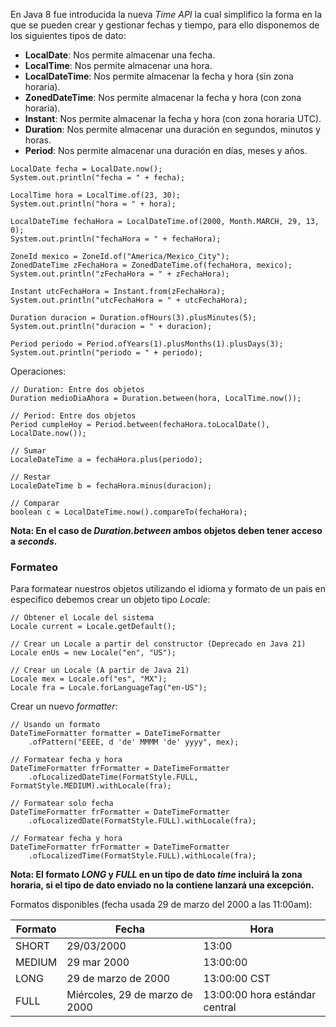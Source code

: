 En Java 8 fue introducida la nueva *Time API* la cual simplifico la forma en la que se pueden crear y gestionar fechas y tiempo, para ello disponemos de los siguientes tipos de dato:

- **LocalDate**: Nos permite almacenar una fecha.
- **LocalTime**: Nos permite almacenar una hora.
- **LocalDateTime**: Nos permite almacenar la fecha y hora (sin zona horaria).
- **ZonedDateTime**: Nos permite almacenar la fecha y hora (con zona horaria).
- **Instant**: Nos permite almacenar la fecha y hora (con zona horaria UTC).
- **Duration**: Nos permite almacenar una duración en segundos, minutos y horas.
- **Period**: Nos permite almacenar una duración en días, meses y años.

```
LocalDate fecha = LocalDate.now();  
System.out.println("fecha = " + fecha);

LocalTime hora = LocalTime.of(23, 30);  
System.out.println("hora = " + hora);

LocalDateTime fechaHora = LocalDateTime.of(2000, Month.MARCH, 29, 13, 0);  
System.out.println("fechaHora = " + fechaHora);

ZoneId mexico = ZoneId.of("America/Mexico_City");
ZonedDateTime zFechaHora = ZonedDateTime.of(fechaHora, mexico);  
System.out.println("zFechaHora = " + zFechaHora);

Instant utcFechaHora = Instant.from(zFechaHora);  
System.out.println("utcFechaHora = " + utcFechaHora);

Duration duracion = Duration.ofHours(3).plusMinutes(5);
System.out.println("duracion = " + duracion);

Period periodo = Period.ofYears(1).plusMonths(1).plusDays(3);
System.out.println("periodo = " + periodo);
```

Operaciones:

```
// Duration: Entre dos objetos
Duration medioDiaAhora = Duration.between(hora, LocalTime.now());

// Period: Entre dos objetos
Period cumpleHoy = Period.between(fechaHora.toLocalDate(), LocalDate.now());

// Sumar
LocaleDateTime a = fechaHora.plus(periodo);

// Restar
LocaleDateTime b = fechaHora.minus(duracion);

// Comparar
boolean c = LocalDateTime.now().compareTo(fechaHora);
```

**Nota: En el caso de *Duration.between* ambos objetos deben tener acceso a *seconds*.**
### Formateo

Para formatear nuestros objetos utilizando el idioma y formato de un pais en especifico debemos crear un objeto tipo *Locale*:

```
// Obtener el Locale del sistema
Locale current = Locale.getDefault();

// Crear un Locale a partir del constructor (Deprecado en Java 21)
Locale enUs = new Locale("en", "US");

// Crear un Locale (A partir de Java 21)
Locale mex = Locale.of("es", "MX");  
Locale fra = Locale.forLanguageTag("en-US");
```

Crear un nuevo *formatter*:

```
// Usando un formato
DateTimeFormatter formatter = DateTimeFormatter
	.ofPattern("EEEE, d 'de' MMMM 'de' yyyy", mex);

// Formatear fecha y hora
DateTimeFormatter frFormatter = DateTimeFormatter
	.ofLocalizedDateTime(FormatStyle.FULL, FormatStyle.MEDIUM).withLocale(fra);

// Formatear solo fecha
DateTimeFormatter frFormatter = DateTimeFormatter
	.ofLocalizedDate(FormatStyle.FULL).withLocale(fra);

// Formatear fecha y hora
DateTimeFormatter frFormatter = DateTimeFormatter
	.ofLocalizedTime(FormatStyle.FULL).withLocale(fra);
```

**Nota: El formato *LONG* y *FULL* en un tipo de dato *time* incluirá la zona horaria, si el tipo de dato enviado no la contiene lanzará una excepción.**

Formatos disponibles (fecha usada 29 de marzo del 2000 a las 11:00am):

| Formato | Fecha                           | Hora                           |
| ------- | ------------------------------- | ------------------------------ |
| SHORT   | 29/03/2000                      | 13:00                          |
| MEDIUM  | 29 mar 2000                     | 13:00:00                       |
| LONG    | 29 de marzo de 2000             | 13:00:00 CST                   |
| FULL    | Miércoles, 29 de  marzo de 2000 | 13:00:00 hora estándar central |

